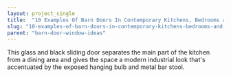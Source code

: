 ```yaml
---
layout: project_single
title:  "10 Examples Of Barn Doors In Contemporary Kitchens, Bedrooms and Bathrooms"
slug: "10-examples-of-barn-doors-in-contemporary-kitchens-bedrooms-and-bathrooms"
parent: "barn-door-window-ideas"
---
```

This glass and black sliding door separates the main part of the kitchen from a dining area and gives the space a modern industrial look that's accentuated by the exposed hanging bulb and metal bar stool.